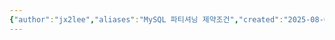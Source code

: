 ```yaml
---
{"author":"jx2lee","aliases":"MySQL 파티셔닝 제약조건","created":"2025-08-05T22:25:27.653+09:00","last-updated":"2025-08-05 22:25","tags":["database","mysql","partitioning"],"dg-publish":true,"dg-home-link":false,"dg-show-local-graph":false,"dg-show-backlinks":false,"dg-show-toc":false,"dg-show-inline-title":false,"dg-show-file-tree":false,"dg-enable-search":false,"dg-link-preview":false,"dg-show-tags":false,"dg-pass-frontmatter":false,"permalink":"/data/database/__/mysql-partitioning-constraints/","dgPassFrontmatter":true,"noteIcon":""}
---
```



